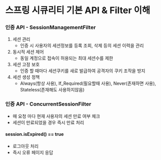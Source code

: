 # 스프링 시큐리티 기본 API & Filter 이해

###  인증 API - SessionManagementFilter

1. 세션 관리
    - 인증 시 사용자의 세션정보를 등록 조회, 삭제 등의 세션 이력을 관리
2. 동시적 세션 제어
    - 동일 계정으로 접속이 허용되는 최대 세션수를 제한
3. 세션 고정 보호
    - 인증 할 때마다 세션쿠키를 새로 발급하여 공격자의 쿠키 조작을 방지
4. 세션 생성 정책
    - Always(항상 사용), If_Required(필요할때 사용), Never(존재하면 사용), Stateless(존재해도 사용하지않음)

### 인증 API - ConcurrentSessionFilter

- 매 요청 마다 현재 사용자의 세션 만료 여부 체크
- 세션이 만료되었을 경우 즉시 만료 처리

#### session.isExpired() == true
- 로그아웃 처리
- 즉시 오류 페이지 응답


















